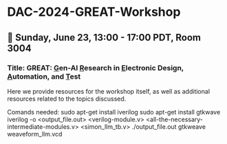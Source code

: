 # DAC-2024-GREAT-Workshop

## 📅 Sunday, June 23, 13:00 - 17:00 PDT, Room 3004
### Title: GREAT: <ins>G</ins>en-AI <ins>R</ins>esearch in <ins>E</ins>lectronic Design, <ins>A</ins>utomation, and <ins>T</ins>est
Here we provide resources for the workshop itself, as well as additional resources related to the topics discussed.

Comands needed:
sudo apt-get install iverilog
sudo apt-get install gtkwave
iverilog -o <output_file.out> <verilog-module.v> <all-the-necessary-intermediate-modules.v> <simon_llm_tb.v>
./output_file.out
gtkweave weaveform_llm.vcd
